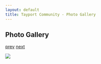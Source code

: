 ```yaml
---
layout: default
title: Tayport Community - Photo Gallery
---
```

## Photo Gallery

[prev](http://tayport.org.uk/photo/15) [next](http://tayport.org.uk/photo/17)

![ ](http://tayport.org.uk/media/016.jpg " ")

